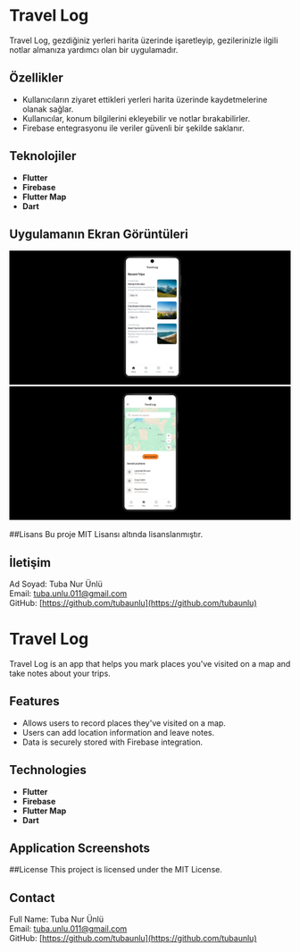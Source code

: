 # Travel Log

Travel Log, gezdiğiniz yerleri harita üzerinde işaretleyip, gezilerinizle ilgili notlar almanıza yardımcı olan bir uygulamadır.

## Özellikler
- Kullanıcıların ziyaret ettikleri yerleri harita üzerinde kaydetmelerine olanak sağlar.
- Kullanıcılar, konum bilgilerini ekleyebilir ve notlar bırakabilirler.
- Firebase entegrasyonu ile veriler güvenli bir şekilde saklanır.

## Teknolojiler

- **Flutter**
- **Firebase**
- **Flutter Map**
- **Dart**

## Uygulamanın Ekran Görüntüleri 
 ![Home Screen](Travel_Log/travel_log/assets/images/home_screenshots.jpg)
 ![Map Screen](Travel_Log/travel_log/assets/images/map_screenshots.jpg)

 ##Lisans
Bu proje MIT Lisansı altında lisanslanmıştır.

## İletişim

Ad Soyad: Tuba Nur Ünlü  
Email: tuba.unlu.011@gmail.com  
GitHub: [https://github.com/tubaunlu](https://github.com/tubaunlu)


# Travel Log

Travel Log is an app that helps you mark places you've visited on a map and take notes about your trips.

## Features
- Allows users to record places they've visited on a map.
- Users can add location information and leave notes.
- Data is securely stored with Firebase integration.

## Technologies

- **Flutter**
- **Firebase**
- **Flutter Map**
- **Dart**

## Application Screenshots

##License
This project is licensed under the MIT License.

## Contact

Full Name: Tuba Nur Ünlü  
Email: tuba.unlu.011@gmail.com  
GitHub: [https://github.com/tubaunlu](https://github.com/tubaunlu)
